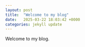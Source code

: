 ```yaml
---
layout: post
title:  "Welcome to my blog"
date:   2025-03-22 18:03:42 +0000
categories: jekyll update
---
```


Welcome to my blog.
